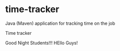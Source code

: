 # time-tracker
Java (Maven) application for tracking time on the job

Time tracker

Good Night Students!!!
HEllo Guys!
